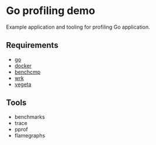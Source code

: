 # Go profiling demo

Example application and tooling for profiling Go application.


## Requirements
 - [go](https://golang.org)
 - [docker](https://www.docker.com)
 - [benchcmp](https://godoc.org/golang.org/x/tools/cmd/benchcmp)
 - [wrk](https://github.com/wg/wrk)
 - [vegeta](https://github.com/tsenart/vegeta)

## Tools
 - benchmarks
 - trace
 - pprof
 - flamegraphs
